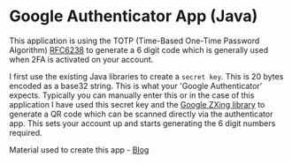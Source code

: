 # Google Authenticator App (Java)

This application is using the TOTP (Time-Based One-Time Password Algorithm) [RFC6238](https://tools.ietf.org/html/rfc6238) to 
generate a 6 digit code which is generally used when 2FA is activated on your account.

I first use the existing Java libraries to create a `secret key`. This is 20 bytes encoded as a base32 string.
This is what your 'Google Authenticator' expects. Typically you can manually enter this or in the case of this application
I have used this secret key and the [Google ZXing library](https://github.com/zxing/zxing) to generate a QR code
which can be scanned directly via the authenticator app. This sets your account up and starts generating the 6 digit numbers required.

Material used to create this app - [Blog](http://www.asaph.org/2016/04/google-authenticator-2fa-java.html)


